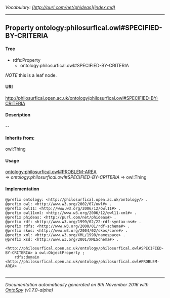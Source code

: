 _Vocabulary: [http://purl.com/net/phideas](index.md)_ 

---	
	




    


## Property ontology:philosurfical.owl#SPECIFIED-BY-CRITERIA


#### Tree

* rdfs:Property
    * ontology:philosurfical.owl#SPECIFIED-BY-CRITERIA





*NOTE* this is a leaf node.


#### URI
http://philosurfical.open.ac.uk/ontology/philosurfical.owl#SPECIFIED-BY-CRITERIA

#### Description
--


#### Inherits from:
owl:Thing



#### Usage


[ontology:philosurfical.owl#PROBLEM-AREA](class-ontologyphilosurficalowlproblem-area.md) 
=&gt;&nbsp;_ontology:philosurfical.owl#SPECIFIED-BY-CRITERIA_&nbsp;=&gt;&nbsp;owl:Thing

#### Implementation
```
@prefix ontology: <http://philosurfical.open.ac.uk/ontology/> .
@prefix owl: <http://www.w3.org/2002/07/owl#> .
@prefix owl11: <http://www.w3.org/2006/12/owl11#> .
@prefix owl11xml: <http://www.w3.org/2006/12/owl11-xml#> .
@prefix phideas: <http://purl.com/net/phideas#> .
@prefix rdf: <http://www.w3.org/1999/02/22-rdf-syntax-ns#> .
@prefix rdfs: <http://www.w3.org/2000/01/rdf-schema#> .
@prefix skos: <http://www.w3.org/2004/02/skos/core#> .
@prefix xml: <http://www.w3.org/XML/1998/namespace> .
@prefix xsd: <http://www.w3.org/2001/XMLSchema#> .

<http://philosurfical.open.ac.uk/ontology/philosurfical.owl#SPECIFIED-BY-CRITERIA> a owl:ObjectProperty ;
    rdfs:domain <http://philosurfical.open.ac.uk/ontology/philosurfical.owl#PROBLEM-AREA> .


```










---

_Documentation automatically generated on 9th November 2016 with [OntoSpy](http://ontospy.readthedocs.org/ "Open") (v1.7.0-alpha)_